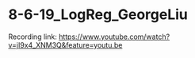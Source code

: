 # 8-6-19_LogReg_GeorgeLiu

Recording link:
https://www.youtube.com/watch?v=jI9x4_XNM3Q&feature=youtu.be
